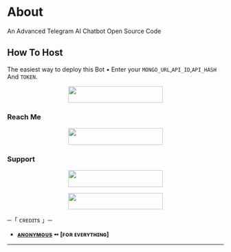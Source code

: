 # About
An Advanced Telegram AI Chatbot Open Source Code

## How To Host
The easiest way to deploy this Bot
• Enter your ```MONGO_URL```,```API_ID```,```API_HASH``` And ```TOKEN```.
<p align="center"><a href="https://heroku.com/deploy?template=https://github.com/MrAZAMOP/Mr-Azam---AI"> <img src="https://img.shields.io/badge/Deploy%20To%20Heroku-black?style=for-the-badge&logo=heroku" width="220" height="38.45"/></a></p>
 
### Reach Me

<p align="center"><a href="https://t.me/HnYxBOT"> <img src="https://img.shields.io/badge/Telegram%20Bot-pink?style=for-the-badge" width="220" height="38.45"/></a></p>

### Support 

<p align="center"><a href="https://t.me/MagicalDuniya"> <img src="https://img.shields.io/badge/MAGICAL%20DUNIYA-pink?style=for-the-badge" width="220" height="38.45"/></a></p>

<p align="center"><a href="https://t.me/YouKnowHNY"> <img src="https://img.shields.io/badge/YouKnowHNY-blue?style=for-the-badge" width="220" height="38.45"/></a></p>


 ─「 ᴄʀᴇᴅɪᴛs 」─
</h3>

- <b>[ᴀɴᴏɴʏᴍᴏᴜs](https://t.me/Anonymous_was_bot)  ➻  [ꜰᴏʀ ᴇᴠᴇʀʏᴛʜɪɴɢ]</b>

----------------------------------------------------------
